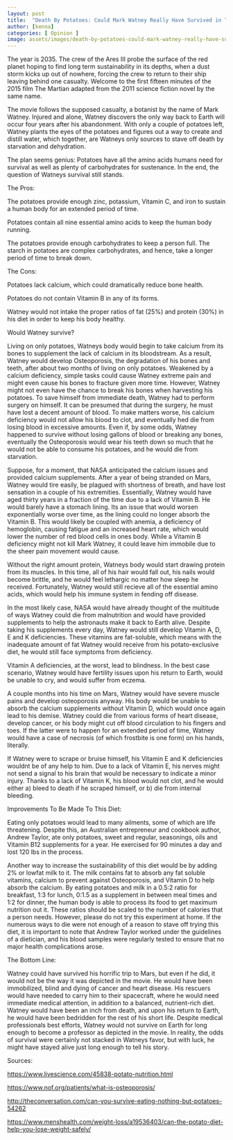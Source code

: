 ```yaml
---
layout: post
title:  "Death By Potatoes: Could Mark Watney Really Have Survived in The Martian ?"
author: [kenna]
categories: [ Opinion ]
image: assets/images/death-by-potatoes-could-mark-watney-really-have-survived-in-the-martian-.jpg
---
```


 

The year is 2035. The crew of the Ares III probe the surface of the red planet hoping to find long term sustainability in its depths, when a dust storm kicks up out of nowhere, forcing the crew to return to their ship leaving behind one casualty. Welcome to the first fifteen minutes of the 2015 film The Martian adapted from the 2011 science fiction novel by the same name.

 

The movie follows the supposed casualty, a botanist by the name of Mark Watney. Injured and alone, Watney discovers the only way back to Earth will occur four years after his abandonment. With only a couple of potatoes left, Watney plants the eyes of the potatoes and figures out a way to create and distill water, which together, are Watneys only sources to stave off death by starvation and dehydration. 

 

The plan seems genius: Potatoes have all the amino acids humans need for survival as well as plenty of carbohydrates for sustenance. In the end, the question of Watneys survival still stands. 

 

The Pros:  

The potatoes provide enough zinc, potassium, Vitamin C, and iron to sustain a human body for an extended period of time.  

Potatoes contain all nine essential amino acids to keep the human body running.  

The potatoes provide enough carbohydrates to keep a person full. The starch in potatoes are complex carbohydrates, and hence, take a longer period of time to break down.
  

The Cons:  

Potatoes lack calcium, which could dramatically reduce bone health.  

Potatoes do not contain Vitamin B in any of its forms.  

Watney would not intake the proper ratios of fat (25%) and protein (30%) in his diet in order to keep his body healthy. 

 

Would Watney survive?

Living on only potatoes, Watneys body would begin to take calcium from its bones to supplement the lack of calcium in its bloodstream. As a result, Watney would develop Osteoporosis, the degradation of his bones and teeth, after about two months of living on only potatoes. Weakened by a calcium deficiency, simple tasks could cause Watney extreme pain and might even cause his bones to fracture given more time. However, Watney might not even have the chance to break his bones when harvesting his potatoes. To save himself from immediate death, Watney had to perform surgery on himself. It can be presumed that during the surgery, he must have lost a decent amount of blood. To make matters worse, his calcium deficiency would not allow his blood to clot, and eventually hed die from losing blood in excessive amounts. Even if, by some odds, Watney happened to survive without losing gallons of blood or breaking any bones, eventually the Osteoporosis would wear his teeth down so much that he would not be able to consume his potatoes, and he would die from starvation.

 

Suppose, for a moment, that NASA anticipated the calcium issues and provided calcium supplements. After a year of being stranded on Mars, Watney would tire easily, be plagued with shortness of breath, and have lost sensation in a couple of his extremities. Essentially, Watney would have aged thirty years in a fraction of the time due to a lack of Vitamin B. He would barely have a stomach lining. Its an issue that would worsen exponentially worse over time, as the lining could no longer absorb the Vitamin B. This would likely be coupled with anemia, a deficiency of hemoglobin, causing fatigue and an increased heart rate, which would lower the number of red blood cells in ones body. While a Vitamin B deficiency might not kill Mark Watney, it could leave him immobile due to the sheer pain movement would cause.

 

Without the right amount protein, Watneys body would start drawing protein from its muscles. In this time, all of his hair would fall out, his nails would become brittle, and he would feel lethargic no matter how sleep he received. Fortunately, Watney would still recieve all of the essential amino acids, which would help his immune system in fending off disease.

 

In the most likely case, NASA would have already thought of the multitude of ways Watney could die from malnutrition and would have provided supplements to help the astronauts make it back to Earth alive. Despite taking his supplements every day, Watney would still develop Vitamin A, D, E and K deficiencies. These vitamins are fat-soluble, which means with the inadequate amount of fat Watney would receive from his potato-exclusive diet, he would still face symptoms from deficiency. 

 

Vitamin A deficiencies, at the worst, lead to blindness. In the best case scenario, Watney would have fertility issues upon his return to Earth, would be unable to cry, and would suffer from eczema. 

 

A couple months into his time on Mars, Watney would have severe muscle pains and develop osteoporosis anyway. His body would be unable to absorb the calcium supplements without Vitamin D, which would once again lead to his demise. Watney could die from various forms of heart disease, develop cancer, or his body might cut off blood circulation to his fingers and toes. If the latter were to happen for an extended period of time, Watney would have a case of necrosis (of which frostbite is one form) on his hands, literally. 

 

If Watney were to scrape or bruise himself, his Vitamin E and K deficiencies wouldnt be of any help to him. Due to a lack of Vitamin E, his nerves might not send a signal to his brain that would be necessary to indicate a minor injury. Thanks to a lack of Vitamin K, his blood would not clot, and he would either a) bleed to death if he scraped himself, or b) die from internal bleeding.

 

Improvements To Be Made To This Diet:

Eating only potatoes would lead to many ailments, some of which are life threatening. Despite this, an Australian entrepreneur and cookbook author, Andrew Taylor, ate only potatoes, sweet and regular, seasonings, oils and Vitamin B12 supplements for a year. He exercised for 90 minutes a day and lost 120 lbs in the process.

 

Another way to increase the sustainability of this diet would be by adding 2% or lowfat milk to it. The milk contains fat to absorb any fat soluble vitamins, calcium to prevent against Osteoporosis, and Vitamin D to help absorb the calcium. By eating potatoes and milk in a 0.5:2 ratio for breakfast, 1:3 for lunch, 0:1.5 as a supplement in between meal times and 1:2 for dinner, the human body is able to process its food to get maximum nutrition out it. These ratios should be scaled to the number of calories that a person needs. However, please do not try this experiment at home. If the numerous ways to die were not enough of a reason to stave off trying this diet, it is important to note that Andrew Taylor worked under the guidelines of a dietician, and his blood samples were regularly tested to ensure that no major health complications arose.

 

The Bottom Line:

Watney could have survived his horrific trip to Mars, but even if he did, it would not be the way it was depicted in the movie. He would have been immobilized, blind and dying of cancer and heart disease. His rescuers would have needed to carry him to their spacecraft, where he would need immediate medical attention, in addition to a balanced, nutrient-rich diet. Watney would have been an inch from death, and upon his return to Earth, he would have been bedridden for the rest of his short life. Despite medical professionals best efforts, Watney would not survive on Earth for long enough to become a professor as depicted in the movie. In reality, the odds of survival were certainly not stacked in Watneys favor, but with luck, he might have stayed alive just long enough to tell his story.

 

Sources:

https://www.livescience.com/45838-potato-nutrition.html

https://www.nof.org/patients/what-is-osteoporosis/

http://theconversation.com/can-you-survive-eating-nothing-but-potatoes-54262

https://www.menshealth.com/weight-loss/a19536403/can-the-potato-diet-help-you-lose-weight-safely/

 



